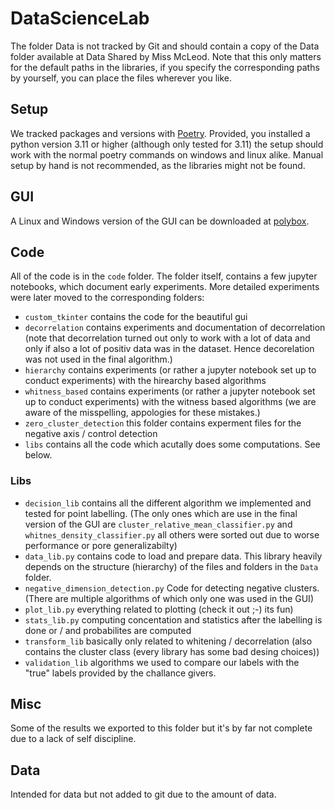 # DataScienceLab
The folder Data is not tracked by Git and should contain
a copy of the Data folder available at Data Shared by Miss McLeod.
Note that this only matters for the default paths in the libraries, if you specify the corresponding
paths by yourself, you can place the files wherever you like.

## Setup
We tracked packages and versions with [Poetry](https://python-poetry.org/). Provided, you installed a python version
3.11 or higher (although only tested for 3.11) the setup should work with the normal poetry commands on windows and linux alike.
Manual setup by hand is not recommended, as the libraries might not be found.

## GUI
A Linux and Windows version of the GUI can be downloaded at [polybox](https://polybox.ethz.ch/index.php/s/d134Fz2yycKbjqL).

## Code
All of the code is in the `code` folder. 
The folder itself, contains a few jupyter notebooks, which document early experiments.
More detailed experiments were later moved to the corresponding folders:
- `custom_tkinter` contains the code for the beautiful gui
- `decorrelation` contains experiments and documentation of decorrelation (note that decorrelation turned out only to work with a lot of data and only if also a lot of positiv data was in the dataset. Hence decorelation was not used in the final algorithm.)
- `hierarchy` contains experiments (or rather a jupyter notebook set up to conduct experiments) with the hirearchy based algorithms
- `whitness_based` contains experiments (or rather a jupyter notebook set up to conduct experiments) with the witness based algorithms (we are aware of the misspelling, appologies for these mistakes.)
- `zero_cluster_detection` this folder contains experment files for the negative axis / control detection
- `libs` contains all the code which acutally does some computations. See below.

### Libs
- `decision_lib` contains all the different algorithm we implemented and tested for point labelling. (The only ones which are use in the final version of the GUI are `cluster_relative_mean_classifier.py` and `whitnes_density_classifier.py` all others were sorted out due to worse performance or pore generalizabilty)
- `data_lib.py` contains code to load and prepare data. This library heavily depends on the structure (hierarchy) of the files and folders in the `Data` folder.
- `negative_dimension_detection.py` Code for detecting negative clusters. (There are multiple algorithms of which only one was used in the GUI)
- `plot_lib.py` everything related to plotting (check it out ;-) its fun)
- `stats_lib.py` computing concentation and statistics after the labelling is done or / and probabilites are computed
- `transform_lib` basically only related to whitening / decorrelation (also contains the cluster class (every library has some bad desing choices))
- `validation_lib` algorithms we used to compare our labels with the "true" labels provided by the challance givers.

## Misc
Some of the results we exported to this folder but it's by far not complete due to a lack of self discipline.

## Data
Intended for data but not added to git due to the amount of data.

